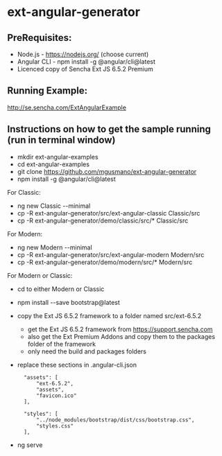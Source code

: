 # ext-angular-generator

## PreRequisites:

* Node.js - https://nodejs.org/  (choose current)
* Angular CLI - npm install -g @angular/cli@latest
* Licenced copy of Sencha Ext JS 6.5.2 Premium

## Running Example:

http://se.sencha.com/ExtAngularExample

## Instructions on how to get the sample running (run in terminal window)

* mkdir ext-angular-examples
* cd ext-angular-examples
* git clone https://github.com/mgusmano/ext-angular-generator
* npm install -g @angular/cli@latest

For Classic:
* ng new Classic --minimal
* cp -R ext-angular-generator/src/ext-angular-classic Classic/src
* cp -R ext-angular-generator/demo/classic/src/* Classic/src

For Modern:
* ng new Modern --minimal
* cp -R ext-angular-generator/src/ext-angular-modern Modern/src
* cp -R ext-angular-generator/demo/modern/src/* Modern/src

For Modern or Classic:
* cd to either Modern or Classic
* npm install --save bootstrap@latest
* copy the Ext JS 6.5.2 framework to a folder named src/ext-6.5.2
	- get the Ext JS 6.5.2 framework from https://support.sencha.com
	- also get the Ext Premium Addons and copy them to the packages folder of the framework
	- only need the build and packages folders
* replace these sections in .angular-cli.json

		"assets": [
			"ext-6.5.2",
			"assets",
			"favicon.ico"
		],

		"styles": [
			"../node_modules/bootstrap/dist/css/bootstrap.css",
			"styles.css"
		],

* ng serve
